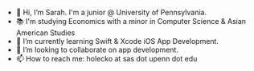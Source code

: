 - 👋 Hi, I’m Sarah. I'm a junior @ University of Pennsylvania.
- 📚 I'm studying Economics with a minor in Computer Science & Asian American Studies 
- 🌱 I’m currently learning Swift & Xcode iOS App Development.
- 👀 I’m looking to collaborate on app development.
- 📫 How to reach me: holecko at sas dot upenn dot edu

<!---
holeckova/holeckova is a ✨ special ✨ repository because its `README.md` (this file) appears on your GitHub profile.
You can click the Preview link to take a look at your changes.
--->
